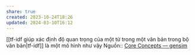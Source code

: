 ```yaml
---
share: true
created: 2023-10-24T18:26
updated: 2024-03-10T16:12
---
```

[[tf-idf giúp xác định độ quan trọng của một từ trong một văn bản trong bộ văn bản|tf-idf]] là một mô hình như vậy
Nguồn:: [Core Concepts — gensim](https://radimrehurek.com/gensim/auto_examples/core/run_core_concepts.html#model)
